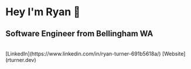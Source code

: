 <h1>Hey I'm Ryan 👋 </h1>
<h2>Software Engineer from Bellingham WA</h2>
<br>
[LinkedIn](https://www.linkedin.com/in/ryan-turner-691b5618a/) [Website](rturner.dev)
